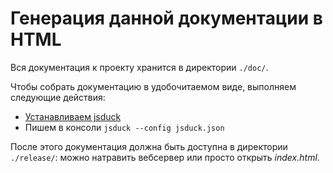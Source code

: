 # Генерация данной документации в HTML

Вся документация к проекту хранится в директории `./doc/`.

Чтобы собрать документацию в удобочитаемом виде, выполняем следующие действия:

- [Устанавливаем jsduck](https://github.com/senchalabs/jsduck/wiki/Installation)
- Пишем в консоли `jsduck --config jsduck.json`

После этого документация должна быть доступна в директории `./release/`: можно натравить вебсервер или просто открыть *index.html*.
